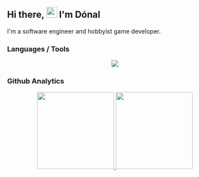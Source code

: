 ## Hi there, <img src="https://media.giphy.com/media/hvRJCLFzcasrR4ia7z/giphy.gif" width="25px"> I'm Dónal

I'm a software engineer and hobbyist game developer. 

### Languages / Tools

<p align="center">
<img src="https://skillicons.dev/icons?i=rust,c,cpp,scala,js,nodejs,python,bash,vue,docker,neovim,bevy,blender,linux" />
</p>

### Github Analytics

<p align="center">
  <a href="https://github.com/donalshortt">
  <img height="180em" src="https://github-readme-stats-lime-ten-26.vercel.app/api?username=donalshortt&show_icons=true&theme=transparent&include_all_commits=true" />
  
  <img height="180em" src="https://github-readme-stats-lime-ten-26.vercel.app/api/top-langs/?username=donalshortt&theme=transparent&layout=compact" />
  </a>
</p>
